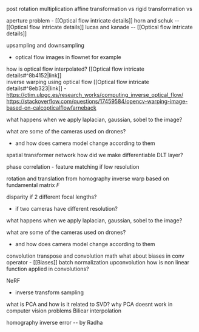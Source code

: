 post rotation multiplication
affine transformation vs 
rigid transformation vs 

aperture problem - [[Optical flow intricate details]]
horn and schuk -- [[Optical flow intricate details]]
lucas and kanade -- [[Optical flow intricate details]]

upsampling and downsampling 
- optical flow images in flownet for example 

how is optical flow interpolated? [[Optical flow intricate details#^8b4152|link]]  
inverse warping using optical flow [[Optical flow intricate details#^8eb323|link]] -  
	https://ctim.ulpgc.es/research_works/computing_inverse_optical_flow/
	https://stackoverflow.com/questions/17459584/opencv-warping-image-based-on-calcopticalflowfarneback

what happens when we apply laplacian, gaussian, sobel to the image? 

what are some of the cameras used on drones? 
- and how does camera model change according to them

spatial transformer network 
how did we make differentiable DLT layer? 

phase correlation - feature matching if low resolution

rotation and translation from homography
inverse warp based on fundamental matrix $F$


disparity if 2 different focal lengths? 
- if two cameras have different resolution?

what happens when we apply laplacian, gaussian, sobel to the image? 

what are some of the cameras used on drones? 
- and how does camera model change according to them


convolution transpose and convolution math
what about biases in conv operator - [[Biases]]
batch normalization
upconvolution
how is non linear function applied in convolutions? 

NeRF
- inverse transform sampling 

what is PCA and how is it related to SVD? 
why PCA doesnt work in computer vision problems 
Biliear interpolation

homography inverse error -- by Radha
